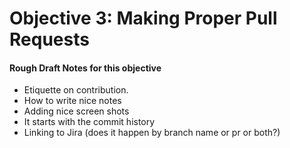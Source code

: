 # Objective 3: Making Proper Pull Requests

#### Rough Draft Notes for this objective
* Etiquette on contribution.
* How to write nice notes
* Adding nice screen shots
* It starts with the commit history
* Linking to Jira (does it happen by branch name or pr or both?)